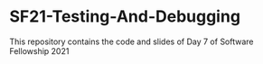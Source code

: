# SF21-Testing-And-Debugging
This repository contains the code and slides of Day 7 of Software Fellowship 2021
